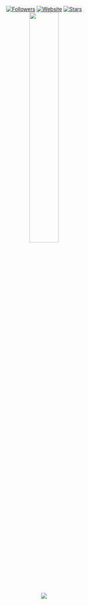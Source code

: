 <p align=center>  
  <a href="https://github.com/zurlyy?tab=followers"><img alt="Followers" src="https://img.shields.io/github/followers/zurlyy?style=for-the-badge&logoColor=ffffff&labelColor=000000&color=000000"></a>
 <a href="https://zurly.me"><img alt="Website" src="https://img.shields.io/website?up_message=zurly.me%20is%20up&up_color=000000&down_message=zurly.me%20is%20down&down_color=FF0000&url=https%3A%2F%2Fzurly.me&style=for-the-badge&labelColor=000000"></a>
  <a href="https://github.com/zurlyy?tab=stars"><img alt="Stars" src="https://img.shields.io/github/stars/zurlyy?style=for-the-badge&logoColor=ffffff&labelColor=000000&color=000000"></a>
 <br>  
  <a href="https://discord.com/users/745631824163766412"><img src="https://api.status.gg/discord/745631824163766412?theme%5Bbackground%5D%5Bprimary%5D=000000&theme%5Bbackground%5D%5Bsecondary%5D=000000&theme%5Btext%5D%5Bprimary%5D=ffffff&theme%5Btext%5D%5Bsecondary%5D=ffffff&theme%5Bseparator%5D=ffffff&theme%5Blogo%5D=000000" width=40%></a>
</p>
<p align="center">
  <img src="https://capsule-render.vercel.app/api?type=waving&height=65&color=0:FFFFFF,100:000000&section=footer"/>
</p>

